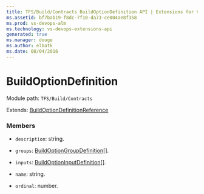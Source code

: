 ```yaml
---
title: TFS/Build/Contracts BuildOptionDefinition API | Extensions for Visual Studio Team Services
ms.assetid: bf7bab19-f8dc-7f10-da73-ce004ae8f358
ms.prod: vs-devops-alm
ms.technology: vs-devops-extensions-api
generated: true
ms.manager: douge
ms.author: elbatk
ms.date: 08/04/2016
---
```


# BuildOptionDefinition

Module path: `TFS/Build/Contracts`

Extends: [BuildOptionDefinitionReference](./BuildOptionDefinitionReference.md)

### Members

* `description`: string. 

* `groups`: [BuildOptionGroupDefinition](./BuildOptionGroupDefinition.md)[]. 

* `inputs`: [BuildOptionInputDefinition](./BuildOptionInputDefinition.md)[]. 

* `name`: string. 

* `ordinal`: number. 


